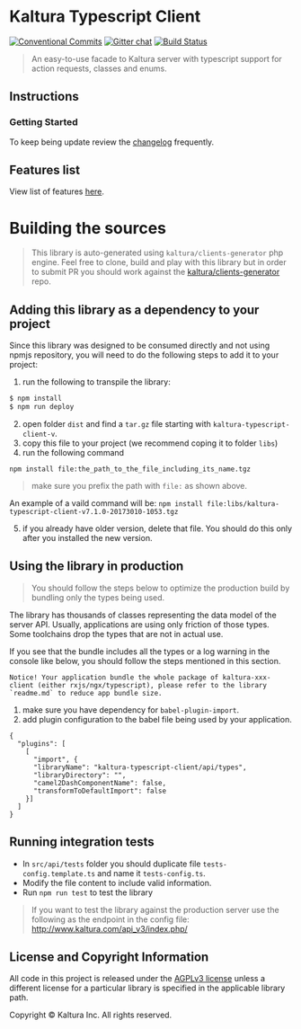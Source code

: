 # Kaltura Typescript Client

[![Conventional Commits](https://img.shields.io/badge/Conventional%20Commits-1.0.0-yellow.svg)](https://conventionalcommits.org) [![Gitter chat](https://badges.gitter.im/kaltura-ng/kaltura-ng.png)](https://gitter.im/kaltura-ng/kaltura-ng) [![Build Status](https://travis-ci.org/kaltura/KalturaGeneratedAPIClientsAngular.svg?branch=master)](https://travis-ci.org/kaltura/KalturaGeneratedAPIClientsAngular)

> An easy-to-use facade to Kaltura server with typescript support for action requests, classes and enums.


## Instructions

### Getting Started
To keep being update review the [changelog](CHANGELOG.md) frequently.

## Features list
View list of features [here](features.md).

# Building the sources
> This library is auto-generated using `kaltura/clients-generator` php engine. Feel free to clone, build and play with this library but in order to submit PR you should work against the [kaltura/clients-generator](https://github.com/kaltura/clients-generator) repo.


## Adding this library as a dependency to your project
Since this library was designed to be consumed directly and not using npmjs repository, you will need to do the following steps to add it to your project:
1. run the following to transpile the library:
```bash
$ npm install
$ npm run deploy
```
2. open folder `dist` and find a `tar.gz` file starting with `kaltura-typescript-client-v`.
3. copy this file to your project (we recommend coping it to folder `libs`)
4. run the following command
 ```
 npm install file:the_path_to_the_file_including_its_name.tgz
 ```
> make sure you prefix the path with `file:` as shown above.

An example of a vaild command will be: `npm install file:libs/kaltura-typescript-client-v7.1.0-20173010-1053.tgz`

5. if you already have older version, delete that file. You should do this only after you installed the new version.


## Using the library in production
> You should follow the steps below to optimize the production build by bundling only the types being used.

The library has thousands of classes representing the data model of the server API. Usually, applications are using only friction of those types. Some toolchains drop the types that are not in actual use. 

If you see that the bundle includes all the types or a log warning in the console like below, you should follow the steps mentioned in this section.

```
Notice! Your application bundle the whole package of kaltura-xxx-client (either rxjs/ngx/typescript), please refer to the library `readme.md` to reduce app bundle size.
```

1. make sure you have dependency for `babel-plugin-import`.
2. add plugin configuration to the babel file being used by your application. 
```
{
  "plugins": [
    [
      "import", {
      "libraryName": "kaltura-typescript-client/api/types",
      "libraryDirectory": "",
      "camel2DashComponentName": false,
      "transformToDefaultImport": false
    }]
  ]
}
```

## Running integration tests
- In `src/api/tests` folder you should duplicate file `tests-config.template.ts` and name it `tests-config.ts`.
- Modify the file content to include valid information.
- Run `npm run test` to test the library

> If you want to test the library against the production server use the following as the endpoint in the config file: http://www.kaltura.com/api_v3/index.php/


## License and Copyright Information
All code in this project is released under the [AGPLv3 license](http://www.gnu.org/licenses/agpl-3.0.html) unless a different license for a particular library is specified in the applicable library path.

Copyright © Kaltura Inc. All rights reserved.

